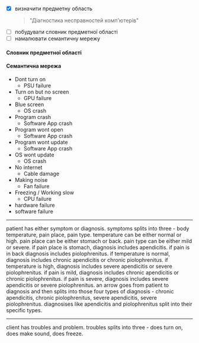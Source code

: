 - [x] визначити предметну область
  > "Діагностика несправностей комп'ютерів"
- [ ] побудувати словник предметної області
- [ ] намалювати семантичну мережу

#### Словник предметної області

#### Семантична мережа

- Dont turn on
  - PSU failure
- Turn on but no screen
  - GPU failure
- Blue screen
  - OS crash
- Program crash
  - Software App crash
- Program wont open
  - Software App crash
- Program wont update
  - Software App crash
- OS wont update
  - OS crash
- No internet
  - Cable damage
- Making noise
  - Fan failure
- Freezing / Working slow
  - CPU failure
- hardware failure
- software failure

---

patient has either symptom or diagnosis.
symptoms splits into three - body temperature, pain place, pain type.
temperature can be either normal or high.
pain place can be either stomach or back.
pain type can be either mild or severe.
if pain place is stomach, diagnosis includes apendicitis.
if pain is in back diagnosis includes piolophrenitus.
if temperature is normal, diagnosis includes chronic apendicitis or chronic piolophrenitus.
if temperature is high, diagnosis includes severe apendicitis or severe piolophrenitus.
if pain is mild, diagnosis includes chronic apendicitis or chronic piolophrenitus.
if pain is severe, diagnosis includes severe apendicitis or severe piolophrenitus.
an arrow goes from patient to diagnosis and then splits into those four types of diagnosis - chronic apendicitis, chronic piolophrenitus, severe apendicitis, severe piolophrenitus.
diagnosises like apendicitis and piolophrenitus split into their specific types.

---

client has troubles and problem.
troubles splits into three - does turn on, does make sound, does freeze.

